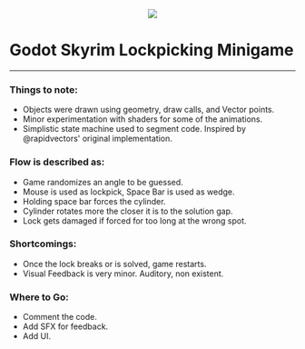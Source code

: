 <p align="center">
  <img src="https://github.com/user-attachments/assets/aeb71d2a-73c7-4c24-9ad5-038f5a67da60" />
</p>

# Godot Skyrim Lockpicking Minigame

---

### Things to note:
- Objects were drawn using geometry, draw calls, and Vector points.
- Minor experimentation with shaders for some of the animations.
- Simplistic state machine used to segment code. Inspired by @rapidvectors' original implementation.


### Flow is described as:
- Game randomizes an angle to be guessed.
- Mouse is used as lockpick, Space Bar is used as wedge.
- Holding space bar forces the cylinder.
- Cylinder rotates more the closer it is to the solution gap.
- Lock gets damaged if forced for too long at the wrong spot.

### Shortcomings:
- Once the lock breaks or is solved, game restarts.
- Visual Feedback is very minor. Auditory, non existent.

### Where to Go:
- Comment the code.
- Add SFX for feedback.
- Add UI.
